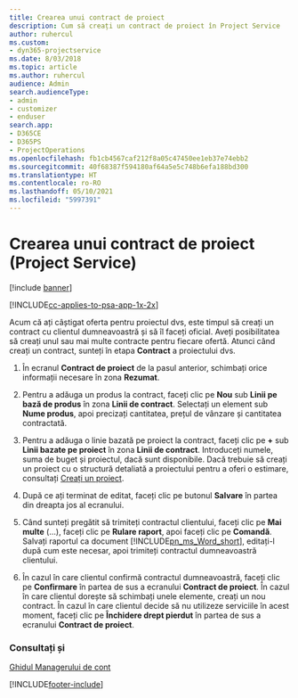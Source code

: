 ```yaml
---
title: Crearea unui contract de proiect
description: Cum să creați un contract de proiect în Project Service
author: ruhercul
ms.custom:
- dyn365-projectservice
ms.date: 8/03/2018
ms.topic: article
ms.author: ruhercul
audience: Admin
search.audienceType:
- admin
- customizer
- enduser
search.app:
- D365CE
- D365PS
- ProjectOperations
ms.openlocfilehash: fb1cb4567caf212f8a05c47450ee1eb37e74ebb2
ms.sourcegitcommit: 40f68387f594180af64a5e5c748b6efa188bd300
ms.translationtype: HT
ms.contentlocale: ro-RO
ms.lasthandoff: 05/10/2021
ms.locfileid: "5997391"
---
```

# <a name="create-a-project-contract-project-service"></a>Crearea unui contract de proiect (Project Service)

[!include [banner](../includes/psa-now-project-operations.md)]

[!INCLUDE[cc-applies-to-psa-app-1x-2x](../includes/cc-applies-to-psa-app-1x-2x.md)]

Acum că ați câștigat oferta pentru proiectul dvs, este timpul să creați un contract cu clientul dumneavoastră și să îl faceți oficial. Aveți posibilitatea să creați unul sau mai multe contracte pentru fiecare ofertă. Atunci când creați un contract, sunteți în etapa **Contract** a proiectului dvs.  
  
1. În ecranul **Contract de proiect** de la pasul anterior, schimbați orice informații necesare în zona **Rezumat**.  
  
2. Pentru a adăuga un produs la contract, faceți clic pe **Nou** sub **Linii pe bază de produs** în zona **Linii de contract**. Selectați un element sub **Nume produs**, apoi precizați cantitatea, prețul de vânzare și cantitatea contractată.  
  
3. Pentru a adăuga o linie bazată pe proiect la contract, faceți clic pe **+** sub **Linii bazate pe proiect** în zona **Linii de contract**. Introduceți numele, suma de buget și proiectul, dacă sunt disponibile. Dacă trebuie să creați un proiect cu o structură detaliată a proiectului pentru a oferi o estimare, consultați [Creați un proiect](../psa/create-project.md).  
  
4. După ce ați terminat de editat, faceți clic pe butonul **Salvare** în partea din dreapta jos al ecranului.  
  
5. Când sunteți pregătit să trimiteți contractul clientului, faceți clic pe **Mai multe** (...), faceți clic pe **Rulare raport**, apoi faceți clic pe **Comandă**. Salvați raportul ca document [!INCLUDE[pn_ms_Word_short](../includes/pn-ms-word-short.md)], editați-l după cum este necesar, apoi trimiteți contractul dumneavoastră clientului.  
  
6. În cazul în care clientul confirmă contractul dumneavoastră, faceți clic pe **Confirmare** în partea de sus a ecranului **Contract de proiect**. În cazul în care clientul dorește să schimbați unele elemente, creați un nou contract. În cazul în care clientul decide să nu utilizeze serviciile în acest moment, faceți clic pe **Închidere drept pierdut** în partea de sus a ecranului **Contract de proiect**.  
  
### <a name="see-also"></a>Consultați și  
 [Ghidul Managerului de cont](../psa/account-manager-guide.md)


[!INCLUDE[footer-include](../includes/footer-banner.md)]